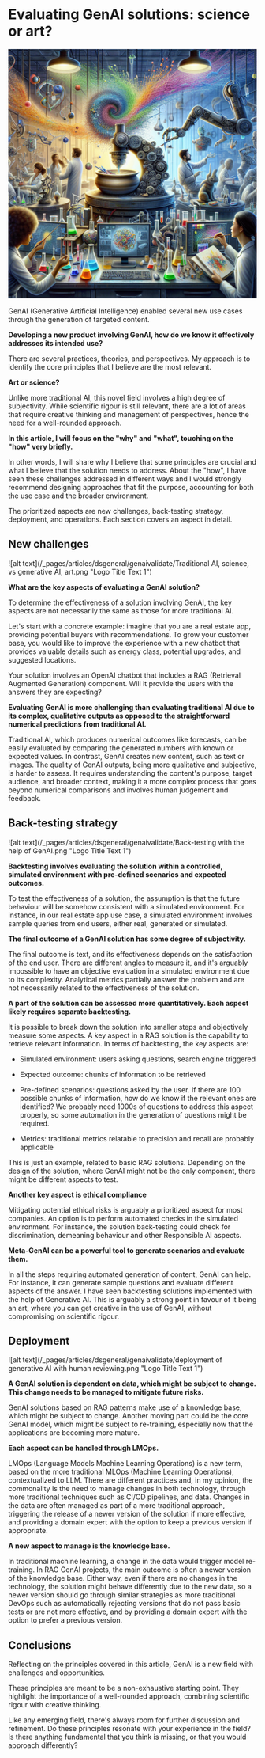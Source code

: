 


# Evaluating GenAI solutions: science or art?

![alt text](/_pages/articles/dsgeneral/genaivalidate/science%20and%20art.png "Logo Title Text 1")
    

GenAI (Generative Artificial Intelligence) enabled several new use cases through the generation of targeted content.  

 
**Developing a new product involving GenAI, how do we know it effectively addresses its intended use?** 

There are several practices, theories, and perspectives. My approach is to identify the core principles that I believe are the most relevant.


**Art or science?**

Unlike more traditional AI, this novel field involves a high degree of subjectivity. While scientific rigour is still relevant, there are a lot of areas that require creative thinking and management of perspectives, hence the need for a well-rounded approach.


**In this article, I will focus on the "why" and "what", touching on the "how" very briefly.**

In other words, I will share why I believe that some principles are crucial and what I believe that the solution needs to address. About the "how", I have seen these challenges addressed in different ways and I would strongly recommend designing approaches that fit the purpose, accounting for both the use case and the broader environment.

The prioritized aspects are new challenges, back-testing strategy, deployment, and operations. Each section covers an aspect in detail.

 

## New challenges 

![alt text](/_pages/articles/dsgeneral/genaivalidate/Traditional AI, science, vs generative AI, art.png "Logo Title Text 1")


**What are the key aspects of evaluating a GenAI solution?**

To determine the effectiveness of a solution involving GenAI, the key aspects are not necessarily the same as those for more traditional AI.

Let's start with a concrete example: imagine that you are a real estate app, providing potential buyers with recommendations. To grow your customer base, you would like to improve the experience with a new chatbot that provides valuable details such as energy class, potential upgrades, and suggested locations.

Your solution involves an OpenAI chatbot that includes a RAG (Retrieval Augmented Generation) component. Will it provide the users with the answers they are expecting?


**Evaluating GenAI is more challenging than evaluating traditional AI due to its complex, qualitative outputs as opposed to the straightforward numerical predictions from traditional AI.** 

Traditional AI, which produces numerical outcomes like forecasts, can be easily evaluated by comparing the generated numbers with known or expected values. In contrast, GenAI creates new content, such as text or images. The quality of GenAI outputs, being more qualitative and subjective, is harder to assess. It requires understanding the content's purpose, target audience, and broader context, making it a more complex process that goes beyond numerical comparisons and involves human judgement and feedback.

 


## Back-testing strategy 

![alt text](/_pages/articles/dsgeneral/genaivalidate/Back-testing with the help of GenAI.png "Logo Title Text 1")

**Backtesting involves evaluating the solution within a controlled, simulated environment with pre-defined scenarios and expected outcomes.** 


To test the effectiveness of a solution, the assumption is that the future behaviour will be somehow consistent with a simulated environment. For instance, in our real estate app use case, a simulated environment involves sample queries from end users, either real, generated or simulated.
 
**The final outcome of a GenAI solution has some degree of subjectivity.** 

The final outcome is text, and its effectiveness depends on the satisfaction of the end user. There are different angles to measure it, and it's arguably impossible to have an objective evaluation in a simulated environment due to its complexity. Analytical metrics partially answer the problem and are not necessarily related to the effectiveness of the solution.


 

**A part of the solution can be assessed more quantitatively. Each aspect likely requires separate backtesting.** 

It is possible to break down the solution into smaller steps and objectively measure some aspects. A key aspect in a RAG solution is the capability to retrieve relevant information. In terms of backtesting, the key aspects are:

- Simulated environment: users asking questions, search engine triggered

- Expected outcome: chunks of information to be retrieved

- Pre-defined scenarios: questions asked by the user. If there are 100 possible chunks of information, how do we know if the relevant ones are identified? We probably need 1000s of questions to address this aspect properly, so some automation in the generation of questions might be required.

- Metrics: traditional metrics relatable to precision and recall are probably applicable

This is just an example, related to basic RAG solutions. Depending on the design of the solution, where GenAI might not be the only component, there might be different aspects to test.
 

**Another key aspect is ethical compliance** 

Mitigating potential ethical risks is arguably a prioritized aspect for most companies. An option is to perform automated checks in the simulated environment. For instance, the solution back-testing could check for discrimination, demeaning behaviour and other Responsible AI aspects.

 

**Meta-GenAI can be a powerful tool to generate scenarios and evaluate them.**

In all the steps requiring automated generation of content, GenAI can help. For instance, it can generate sample questions and evaluate different aspects of the answer. I have seen backtesting solutions implemented with the help of Generative AI. This is arguably a strong point in favour of it being an art, where you can get creative in the use of GenAI, without compromising on scientific rigour.
 

## Deployment 

![alt text](/_pages/articles/dsgeneral/genaivalidate/deployment of generative AI with human reviewing.png "Logo Title Text 1")


**A GenAI solution is dependent on data, which might be subject to change. This change needs to be managed to mitigate future risks.** 

GenAI solutions based on RAG patterns make use of a knowledge base, which might be subject to change. Another moving part could be the core GenAI model, which might be subject to re-training, especially now that the applications are becoming more mature.


**Each aspect can be handled through LMOps.** 

LMOps (Language Models Machine Learning Operations) is a new term, based on the more traditional MLOps (Machine Learning Operations), contextualized to LLM. There are different practices and, in my opinion, the commonality is the need to manage changes in both technology, through more traditional techniques such as CI/CD pipelines, and data. Changes in the data are often managed as part of a more traditional approach, triggering the release of a newer version of the solution if more effective, and providing a domain expert with the option to keep a previous version if appropriate.



**A new aspect to manage is the knowledge base.** 

In traditional machine learning, a change in the data would trigger model re-training. In RAG GenAI projects, the main outcome is often a newer version of the knowledge base. Either way, even if there are no changes in the technology, the solution might behave differently due to the new data, so a newer version should go through similar strategies as more traditional DevOps such as automatically rejecting versions that do not pass basic tests or are not more effective, and by providing a domain expert with the option to prefer a previous version.


 
## Conclusions 

Reflecting on the principles covered in this article, GenAI is a new field with challenges and opportunities. 

These principles are meant to be a non-exhaustive starting point. They highlight the importance of a well-rounded approach, combining scientific rigour with creative thinking.

Like any emerging field, there's always room for further discussion and refinement. Do these principles resonate with your experience in the field? Is there anything fundamental that you think is missing, or that you would approach differently?



